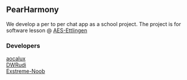 ## PearHarmony
We develop a per to per chat app as a school project. The project is for software lesson @ [AES-Ettlingen](https://www.aesettlingen.de)  

### Developers
[aocalux](https://github.com/aocalux)  
[DWRudi](https://github.com/DWRudi)  
[Exstreme-Noob](https://github.com/Exstreme-Noob)  

<!--

**Here are some ideas to get you started:**

🙋‍♀️ A short introduction - what is your organization all about?
🌈 Contribution guidelines - how can the community get involved?
👩‍💻 Useful resources - where can the community find your docs? Is there anything else the community should know?
🍿 Fun facts - what does your team eat for breakfast?
🧙 Remember, you can do mighty things with the power of [Markdown](https://docs.github.com/github/writing-on-github/getting-started-with-writing-and-formatting-on-github/basic-writing-and-formatting-syntax)
-->
